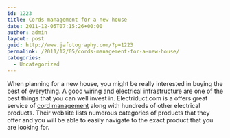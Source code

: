 ```yaml
---
id: 1223
title: Cords management for a new house
date: 2011-12-05T07:15:26+00:00
author: admin
layout: post
guid: http://www.jafotography.com/?p=1223
permalink: /2011/12/05/cords-management-for-a-new-house/
categories:
  - Uncategorized
---
```

When planning for a new house, you might be really interested in buying the best of everything. A good wiring and electrical infrastructure are one of the best things that you can well invest in. Electriduct.com is a offers great service of [cord management](http://www.electriduct.com/) along with hundreds of other electrical products. Their website lists numerous categories of products that they offer and you will be able to easily navigate to the exact product that you are looking for.